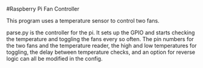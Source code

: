 #Raspberry Pi Fan Controller

This program uses a temperature sensor to control two fans.

parse.py is the controller for the pi. It sets up the GPIO and starts checking the temperature and toggling the fans every so often. The pin numbers for the two fans and the temperature reader, the high and low temperatures for toggling, the delay between temperature checks, and an option for reverse logic can all be modified in the config.